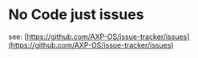 # No Code just issues

see: [https://github.com/AXP-OS/issue-tracker/issues](https://github.com/AXP-OS/issue-tracker/issues)
